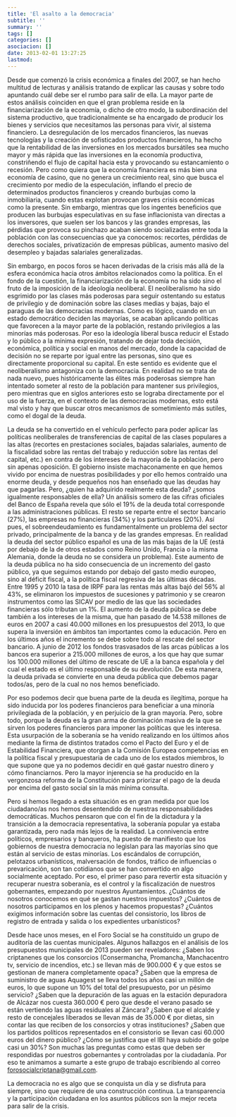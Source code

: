 ```yaml
---
title: 'El asalto a la democracia'
subtitle: ''
summary: ''
tags: []
categories: []
asociacion: []
date: 2013-02-01 13:27:25
lastmod:
---
```


Desde que comenzó la crisis económica a finales del 2007, se han hecho multitud de lecturas y análisis tratando de explicar las causas y sobre todo apuntando cuál debe ser el rumbo para salir de ella. La mayor parte de estos análisis coinciden en que el gran problema reside en la financiarización de la economía, o dicho de otro modo, la subordinación del sistema productivo,   que tradicionalmente se ha encargado de producir los bienes y servicios que necesitamos las personas para vivir, al sistema financiero. La desregulación de los mercados financieros, las nuevas tecnologías y la creación de sofisticados productos financieros, ha hecho que la rentabilidad de las inversiones en los mercados bursátiles sea mucho mayor y más rápida que las inversiones en la economía productiva, constriñendo el flujo de capital hacia esta y provocando su estancamiento o recesión. Pero como quiera que la economía financiera es más bien una economía de casino, que no genera un crecimiento real, sino que busca el crecimiento por medio de la especulación, inflando el precio de determinados productos financieros y creando burbujas como la inmobiliaria, cuando estas explotan provocan graves crisis económicas como la presente. Sin embargo, mientras que los ingentes beneficios que producen las burbujas especulativas en su fase inflacionista van directas a los inversores, que suelen ser los bancos y las grandes empresas,  las pérdidas que provoca su pinchazo acaban siendo socializadas entre toda la población con las consecuencias que ya conocemos: recortes, pérdidas de derechos sociales, privatización de empresas públicas, aumento masivo del desempleo y bajadas salariales generalizadas.

Sin embargo, en pocos foros se hacen derivadas de la crisis más allá de la esfera económica hacia otros ámbitos relacionados como la política. En el fondo de la cuestión,  la financiarización de la economía no ha sido sino el fruto de la imposición de la ideología neoliberal. El neoliberalismo ha sido esgrimido por las clases más poderosas para seguir ostentando su estatus de privilegio y de dominación sobre las clases medias y bajas, bajo el paraguas de las democracias modernas. Como es lógico, cuando en un estado democrático deciden las mayorías, se acaban aplicando políticas que favorecen a la mayor parte de la población, restando privilegios a las minorías más poderosas. Por eso la ideología liberal busca reducir el Estado y lo público a la mínima expresión, tratando de dejar toda decisión, económica, política y social en manos del mercado, donde la capacidad de decisión no se reparte por igual entre las personas, sino que es directamente proporcional su capital. En este sentido es evidente que el neoliberalismo antagoniza con la democracia. En realidad no se trata de nada nuevo, pues históricamente las élites más poderosas siempre han intentado someter al resto de la población para mantener sus privilegios, pero mientras que en siglos anteriores esto se lograba directamente por el uso de la fuerza, en el contexto de las democracias modernas, esto está mal visto y hay que buscar otros mecanismos de sometimiento más sutiles, como el dogal de la deuda. 

La deuda se ha convertido en el vehículo perfecto para poder aplicar las políticas neoliberales de transferencias de capital de las clases populares a las altas (recortes en prestaciones sociales, bajadas salariales, aumento de la fiscalidad sobre las rentas del trabajo y reducción sobre las rentas del capital, etc.) en contra de los intereses de la mayoría de la población, pero sin apenas oposición. El gobierno insiste machaconamente en que hemos vivido por encima de nuestras posibilidades y por ello hemos contraído una enorme deuda, y desde pequeños nos han enseñado que las deudas hay que pagarlas. Pero, ¿quien ha adquirido realmente esta deuda? ¿somos igualmente responsables de ella? Un análisis somero de las cifras oficiales del Banco de España revela que sólo el 19% de la deuda total corresponde a las administraciones públicas. El resto se reparte entre el sector bancario (27%), las empresas no financieras (34%) y los particulares (20%). Así pues, el sobreendeudamiento es fundamentalmente un problema del sector privado, principalmente de la banca y de las grandes empresas. En realidad la deuda del sector público español es una de las más bajas de la UE (está por debajo de la de otros estados como Reino Unido, Francia o la misma Alemania, donde la deuda no se considera un problema). Este aumento de la deuda pública no ha sido consecuencia de un incremento del gasto público, ya que seguimos estando por debajo del gasto medio europeo, sino al déficit fiscal, a la política fiscal regresiva de las últimas décadas. Entre 1995 y 2010 la tasa de IRPF para las rentas más altas bajó del 56% al 43%, se eliminaron los impuestos de sucesiones y patrimonio y se crearon instrumentos como las SICAV por medio de las que las sociedades financieras sólo tributan un 1%. El aumento de la deuda pública se debe también a los intereses de la misma, que han pasado de 14.538 millones de euros en 2007 a casi 40.000 millones en los presupuestos del 2013, lo que supera la inversión en ámbitos tan importantes como la educación. Pero en los últimos años el incremento se debe sobre todo al rescate del sector bancario. A junio de 2012 los fondos trasvasados de las arcas públicas a los bancos era superior a 215.000 millones de euros, a los que hay que sumar los 100.000 millones del último de rescate de UE a la banca española y del cual el estado es el último responsable de su devolución. De esta manera, la deuda privada se convierte en una deuda pública que debemos pagar todos/as, pero de la cual no nos hemos beneficiado.

Por eso podemos decir que buena parte de la deuda es ilegítima, porque ha sido inducida por los poderes financieros para beneficiar a una minoría privilegiada de la población, y en perjuicio de la gran mayoría. Pero, sobre todo, porque la deuda es la gran arma de dominación masiva de la que se sirven los poderes financieros  para imponer las políticas que les interesa. Esta usurpación de la soberanía se ha venido realizando en los últimos años mediante la firma de distintos tratados como el Pacto del Euro y el de Estabilidad Financiera, que otorgan a la Comisión Europea competencias en la política fiscal y presupuestaria de cada uno de los estados miembros, lo que supone que ya no podemos decidir en qué gastar nuestro dinero y cómo financiarnos. Pero la mayor injerencia se ha producido en la vergonzosa reforma de la Constitución para priorizar el pago de la deuda por encima del gasto social sin la más mínima consulta.

Pero si hemos llegado a esta situación es en gran medida por que los ciudadano/as nos hemos desentendido de nuestras responsabilidades democráticas. Muchos pensaron que con el fin de la dictadura y la transición a la democracia representativa, la soberanía popular ya estaba garantizada, pero nada más lejos de la realidad. La connivencia entre políticos, empresarios y banqueros, ha puesto de manifiesto que los gobiernos de nuestra democracia no legislan para las mayorías sino que están al servicio de estas minorías. Los escándalos de corrupción, pelotazos urbanísticos, malversación de fondos, tráfico de influencias o prevaricación, son tan cotidianos que se han convertido en algo socialmente aceptado. Por eso, el primer paso para revertir esta situación y recuperar nuestra soberanía, es el control y la fiscalización de nuestros gobernantes, empezando por nuestros Ayuntamientos. ¿Cuántos de nosotros conocemos en qué se gastan nuestros impuestos?  ¿Cuántos de nosotros participamos en los plenos y hacemos propuestas? ¿Cuántos exigimos información sobre las cuentas del consistorio, los libros de registro de entrada y salida o los expedientes urbanísticos? 

Desde hace unos meses, en el Foro Social se ha constituido un grupo de auditoría de las cuentas municipales. Algunos hallazgos en el análisis de los presupuestos municipales de 2013 pueden ser reveladores: ¿Saben los criptanenes que los consorcios (Consermancha, Promancha, Manchacentro tv, servicio de incendios, etc.) se llevan más de 900.000 € y que estos se gestionan de manera completamente opaca? ¿Saben que la empresa de suministro de aguas Aquagest se lleva todos los años casi un millón de euros, lo que supone un 10% del total del presupuesto, por un pésimo servicio? ¿Saben que la depuración de las aguas en la estación depuradora de Alcázar nos cuesta 360.000 € pero que desde el verano pasado se están vertiendo las aguas residuales al Záncara? ¿Saben que el alcalde y resto de concejales liberados se llevan más de 35.000 € por dietas, sin contar las que reciben de los consorcios y otras instituciones? ¿Saben que los partidos políticos representados en el consistorio se llevan casi 60.000 euros del dinero público? ¿Cómo se justifica que el IBI haya subido de golpe casi un 30%?  Son muchas las preguntas como estas que deben ser respondidas por nuestros gobernantes y controladas por la ciudadanía. Por eso te animamos a sumarte a este grupo de trabajo escribiendo al correo forosocialcriptana@gmail.com.

La democracia no es algo que se conquista un día y se disfruta para siempre, sino que requiere de una construcción continua. La transparencia y la participación ciudadana en los asuntos públicos son la mejor receta para salir de la crisis. 